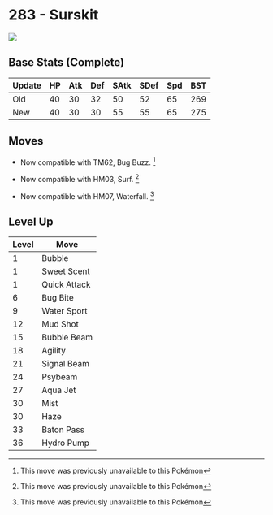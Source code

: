 # 283 - Surskit
![][283]

## Base Stats (Complete)

Update | HP | Atk | Def | SAtk | SDef | Spd | BST
---    | ---| --- | --- | ---  | ---  | --- | ---
Old    | 40 |  30 |  32 |  50  |  52  |  65  |  269
New    | 40 |  30 |  30 |  55  |  55  |  65  |  275

## Moves

 - Now compatible with TM62, Bug Buzz. [^1]

 - Now compatible with HM03, Surf. [^1]

 - Now compatible with HM07, Waterfall. [^1]

## Level Up

Level | Move
---   | ---
  1   | Bubble
  1   | Sweet Scent
  1   | Quick Attack
  6   | Bug Bite
  9   | Water Sport
 12   | Mud Shot
 15   | Bubble Beam
 18   | Agility
 21   | Signal Beam
 24   | Psybeam
 27   | Aqua Jet
 30   | Mist
 30   | Haze
 33   | Baton Pass
 36   | Hydro Pump



[283]: ../img/pokemon/283.png

[^1]: This move was previously unavailable to this Pokémon